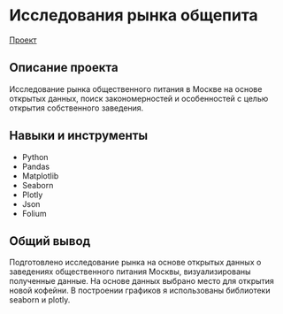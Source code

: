 # Исследования рынка общепита

[Проект](https://github.com/yaricon/Portfolio/blob/main/Исследование%20рынка%20общепита%20в%20Москве/Анализ%20рынка%20общепита.ipynb)

## Описание проекта

Исследование рынка общественного питания в Москве на основе открытых данных, поиск закономерностей и особенностей с целью открытия собственного заведения.

## Навыки и инструменты

- Python
- Pandas
- Matplotlib
- Seaborn
- Plotly
- Json
- Folium


## Общий вывод

Подготовлено исследование рынка на основе открытых данных о заведениях общественного питания Москвы, визуализированы полученные данные. На основе данных выбрано место для открытия новой кофейни. В построении графиков я использованы библиотеки seaborn и plotly. 
